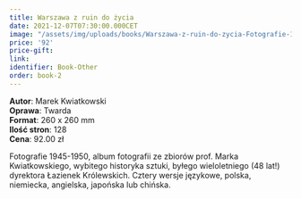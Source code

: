 ```yaml
---
title: Warszawa z ruin do życia
date: 2021-12-07T07:30:00.000CET
image: "/assets/img/uploads/books/Warszawa-z-ruin-do-zycia-Fotografie-1945-1950-fundacja-nowe-teraz-sklep.jpg"
price: '92' 
price-gift: 
link: 
identifier: Book-Other
order: book-2
---
```

 
**Autor**: Marek Kwiatkowski   
**Oprawa**: Twarda      
**Format**: 260 x 260 mm  
**Ilość stron**: 128     
**Cena**: 92.00 zł


Fotografie 1945-1950, album fotografii ze zbiorów prof. Marka Kwiatkowskiego, wybitego historyka sztuki, byłego wieloletniego (48 lat!) dyrektora Łazienek Królewskich. Cztery wersje językowe, polska, niemiecka, angielska, japońska lub chińska.